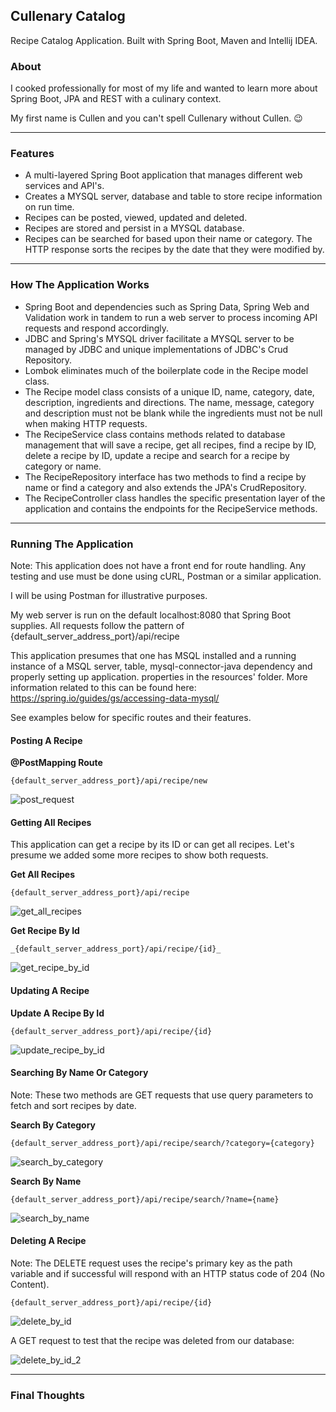 ## Cullenary Catalog ##
Recipe Catalog Application. Built with Spring Boot, Maven and Intellij IDEA.

### About
I cooked professionally for most of my life and wanted to learn more about Spring Boot, JPA and REST with a culinary context.


My first name is Cullen and you can't spell Cullenary without Cullen. :wink:

-------------

### Features ###

* A multi-layered Spring Boot application that manages different web services and API's.
* Creates a MYSQL server, database and table to store recipe information on run time.
* Recipes can be posted, viewed, updated and deleted.
* Recipes are stored and persist in a MYSQL database.
* Recipes can be searched for based upon their name or category. The HTTP response sorts the recipes by the date that they were modified by.

-------------

### How The Application Works ###

* Spring Boot and dependencies such as Spring Data, Spring Web and Validation work in tandem to run a web server to process incoming API requests and respond accordingly.
* JDBC and Spring's MYSQL driver facilitate a MYSQL server to be managed by JDBC and unique implementations of JDBC's Crud Repository.
* Lombok eliminates much of the boilerplate code in the Recipe model class.
* The Recipe model class consists of a unique ID, name, category, date, description, ingredients and directions. The name, message, category and description must not be blank 
  while the ingredients must not be null when making HTTP requests.
* The RecipeService class contains methods related to database management that will save a recipe, get all recipes, find a recipe by ID, delete a recipe by ID, update a recipe and 
  search for a 
  recipe by 
  category or name. 
* The RecipeRepository interface has two methods to find a recipe by name or find a category and also extends the JPA's CrudRepository.
* The RecipeController class handles the specific presentation layer of the application and contains the endpoints for the RecipeService methods.

-------------
### Running The Application

Note: This application does not have a front end for route handling. Any testing and use must be done using cURL, Postman or a similar application. 

I will be using Postman for illustrative purposes. 

My web server is run on the default localhost:8080 that Spring Boot supplies. All requests follow the pattern of {default_server_address_port}/api/recipe 

This application presumes that one has MSQL installed and a running instance of a MSQL server, table, mysql-connector-java dependency and properly setting up application.
properties in the resources' folder. 
More information related to this can be found here: https://spring.io/guides/gs/accessing-data-mysql/

See examples below for specific routes and their features.

#### Posting A Recipe

**@PostMapping Route**


 ```{default_server_address_port}/api/recipe/new```


![post_request](https://github.com/csmithswim/cullenarycatalog/blob/main/images/post.png)

#### Getting All Recipes

This application can get a recipe by its ID or can get all recipes. Let's presume we added some more recipes to show both requests.

**Get All Recipes**


```{default_server_address_port}/api/recipe```

![get_all_recipes](https://github.com/csmithswim/cullenarycatalog/blob/main/images/get.png)


**Get Recipe By Id**


```_{default_server_address_port}/api/recipe/{id}_```

![get_recipe_by_id](https://github.com/csmithswim/cullenarycatalog/blob/main/images/find%20by%20ID.png)

#### Updating A Recipe

**Update A Recipe By Id**

```{default_server_address_port}/api/recipe/{id}```

![update_recipe_by_id](https://github.com/csmithswim/cullenarycatalog/blob/main/images/put%201.png)

#### Searching By Name Or Category

Note: These two methods are GET requests that use query parameters to fetch and sort recipes by date.

**Search By Category**

```{default_server_address_port}/api/recipe/search/?category={category}```

![search_by_category](https://github.com/csmithswim/cullenarycatalog/blob/main/images/search%20by%20category.png)

**Search By Name**

```{default_server_address_port}/api/recipe/search/?name={name}```

![search_by_name](https://github.com/csmithswim/cullenarycatalog/blob/main/images/search%20by%20name.png)

#### Deleting A Recipe
Note: The DELETE request uses the recipe's primary key as the path variable and if successful will respond with an HTTP status code of 204 (No Content).

```{default_server_address_port}/api/recipe/{id}```

![delete_by_id](https://github.com/csmithswim/cullenarycatalog/blob/main/images/delete%20by%20ID.png)

A GET request to test that the recipe was deleted from our database: 

![delete_by_id_2](https://github.com/csmithswim/cullenarycatalog/blob/main/images/delete%20by%20ID%202.png)

-------------



### Final Thoughts

